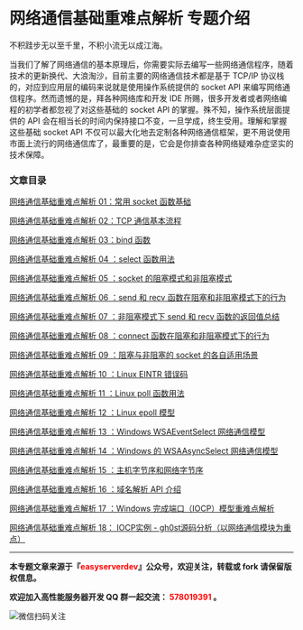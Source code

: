 # 网络通信基础重难点解析 专题介绍

不积跬步无以至千里，不积小流无以成江海。

当我们了解了网络通信的基本原理后，你需要实际去编写一些网络通信程序，随着技术的更新换代、大浪淘沙，目前主要的网络通信技术都是基于 TCP/IP 协议栈的，对应到应用层的编码来说就是使用操作系统提供的 socket API 来编写网络通信程序。然而遗憾的是，拜各种网络库和开发 IDE 所赐，很多开发者或者网络编程的初学者都忽视了对这些基础的 socket API 的掌握。殊不知，操作系统层面提供的 API 会在相当长的时间内保持接口不变，一旦学成，终生受用。理解和掌握这些基础 socket API 不仅可以最大化地去定制各种网络通信框架，更不用说使用市面上流行的网络通信库了，最重要的是，它会是你排查各种网络疑难杂症坚实的技术保障。



### 文章目录

[网络通信基础重难点解析 01：常用 socket 函数基础](https://github.com/balloonwj/easyserverdev/blob/master/%E7%BD%91%E7%BB%9C%E9%80%9A%E4%BF%A1%E5%9F%BA%E7%A1%80%E9%87%8D%E9%9A%BE%E7%82%B9%E8%A7%A3%E6%9E%90%2001%EF%BC%9A%E5%B8%B8%E7%94%A8%20socket%20%E5%87%BD%E6%95%B0%E5%9F%BA%E7%A1%80.md)

[网络通信基础重难点解析 02：TCP 通信基本流程](https://github.com/balloonwj/easyserverdev/blob/master/%E7%BD%91%E7%BB%9C%E9%80%9A%E4%BF%A1%E5%9F%BA%E7%A1%80%E9%87%8D%E9%9A%BE%E7%82%B9%E8%A7%A3%E6%9E%90%2002%EF%BC%9ATCP%20%E9%80%9A%E4%BF%A1%E5%9F%BA%E6%9C%AC%E6%B5%81%E7%A8%8B.md)

[网络通信基础重难点解析 03：bind 函数](https://github.com/balloonwj/easyserverdev/blob/master/%E7%BD%91%E7%BB%9C%E9%80%9A%E4%BF%A1%E5%9F%BA%E7%A1%80%E9%87%8D%E9%9A%BE%E7%82%B9%E8%A7%A3%E6%9E%90%2003%EF%BC%9Abind%20%E5%87%BD%E6%95%B0.md)

[网络通信基础重难点解析 04 ：select 函数用法](https://github.com/balloonwj/easyserverdev/blob/master/%E7%BD%91%E7%BB%9C%E9%80%9A%E4%BF%A1%E5%9F%BA%E7%A1%80%E9%87%8D%E9%9A%BE%E7%82%B9%E8%A7%A3%E6%9E%90%2004%20%EF%BC%9Aselect%20%E5%87%BD%E6%95%B0%E7%94%A8%E6%B3%95.md)

[网络通信基础重难点解析 05 ：socket 的阻塞模式和非阻塞模式](https://github.com/balloonwj/easyserverdev/blob/master/%E7%BD%91%E7%BB%9C%E9%80%9A%E4%BF%A1%E5%9F%BA%E7%A1%80%E9%87%8D%E9%9A%BE%E7%82%B9%E8%A7%A3%E6%9E%90%2005%20%EF%BC%9Asocket%20%E7%9A%84%E9%98%BB%E5%A1%9E%E6%A8%A1%E5%BC%8F%E5%92%8C%E9%9D%9E%E9%98%BB%E5%A1%9E%E6%A8%A1%E5%BC%8F.md)

[网络通信基础重难点解析 06 ：send 和 recv 函数在阻塞和非阻塞模式下的行为](https://github.com/balloonwj/easyserverdev/blob/master/%E7%BD%91%E7%BB%9C%E9%80%9A%E4%BF%A1%E5%9F%BA%E7%A1%80%E9%87%8D%E9%9A%BE%E7%82%B9%E8%A7%A3%E6%9E%90%2006%20%EF%BC%9Asend%20%E5%92%8C%20recv%20%E5%87%BD%E6%95%B0%E5%9C%A8%E9%98%BB%E5%A1%9E%E5%92%8C%E9%9D%9E%E9%98%BB%E5%A1%9E%E6%A8%A1%E5%BC%8F%E4%B8%8B%E7%9A%84%E8%A1%8C%E4%B8%BA.md)

[网络通信基础重难点解析 07 ：非阻塞模式下 send 和 recv 函数的返回值总结](https://github.com/balloonwj/easyserverdev/blob/master/%E7%BD%91%E7%BB%9C%E9%80%9A%E4%BF%A1%E5%9F%BA%E7%A1%80%E9%87%8D%E9%9A%BE%E7%82%B9%E8%A7%A3%E6%9E%90%2007%20%EF%BC%9A%E9%9D%9E%E9%98%BB%E5%A1%9E%E6%A8%A1%E5%BC%8F%E4%B8%8B%20send%20%E5%92%8C%20recv%20%E5%87%BD%E6%95%B0%E7%9A%84%E8%BF%94%E5%9B%9E%E5%80%BC%E6%80%BB%E7%BB%93.md)

[网络通信基础重难点解析 08 ：connect 函数在阻塞和非阻塞模式下的行为](https://github.com/balloonwj/easyserverdev/blob/master/%E7%BD%91%E7%BB%9C%E9%80%9A%E4%BF%A1%E5%9F%BA%E7%A1%80%E9%87%8D%E9%9A%BE%E7%82%B9%E8%A7%A3%E6%9E%90%2008%20%EF%BC%9Aconnect%20%E5%87%BD%E6%95%B0%E5%9C%A8%E9%98%BB%E5%A1%9E%E5%92%8C%E9%9D%9E%E9%98%BB%E5%A1%9E%E6%A8%A1%E5%BC%8F%E4%B8%8B%E7%9A%84%E8%A1%8C%E4%B8%BA.md)

[网络通信基础重难点解析 09 ：阻塞与非阻塞的 socket 的各自适用场景](https://github.com/balloonwj/easyserverdev/blob/master/%E7%BD%91%E7%BB%9C%E9%80%9A%E4%BF%A1%E5%9F%BA%E7%A1%80%E9%87%8D%E9%9A%BE%E7%82%B9%E8%A7%A3%E6%9E%90%2009%20%EF%BC%9A%E9%98%BB%E5%A1%9E%E4%B8%8E%E9%9D%9E%E9%98%BB%E5%A1%9E%E7%9A%84%20socket%20%E7%9A%84%E5%90%84%E8%87%AA%E9%80%82%E7%94%A8%E5%9C%BA%E6%99%AF.md)

[网络通信基础重难点解析 10 ：Linux EINTR 错误码](https://github.com/balloonwj/easyserverdev/blob/master/%E7%BD%91%E7%BB%9C%E9%80%9A%E4%BF%A1%E5%9F%BA%E7%A1%80%E9%87%8D%E9%9A%BE%E7%82%B9%E8%A7%A3%E6%9E%90%2010%20%EF%BC%9ALinux%20EINTR%20%E9%94%99%E8%AF%AF%E7%A0%81.md)

[网络通信基础重难点解析 11 ：Linux poll 函数用法](https://github.com/balloonwj/easyserverdev/blob/master/%E7%BD%91%E7%BB%9C%E9%80%9A%E4%BF%A1%E5%9F%BA%E7%A1%80%E9%87%8D%E9%9A%BE%E7%82%B9%E8%A7%A3%E6%9E%90%2011%20%EF%BC%9ALinux%20poll%20%E5%87%BD%E6%95%B0%E7%94%A8%E6%B3%95.md)

[网络通信基础重难点解析 12 ：Linux epoll 模型](https://github.com/balloonwj/easyserverdev/blob/master/%E7%BD%91%E7%BB%9C%E9%80%9A%E4%BF%A1%E5%9F%BA%E7%A1%80%E9%87%8D%E9%9A%BE%E7%82%B9%E8%A7%A3%E6%9E%90%2012%20%EF%BC%9ALinux%20epoll%20%E6%A8%A1%E5%9E%8B.md)

[网络通信基础重难点解析 13 ：Windows WSAEventSelect 网络通信模型](https://github.com/balloonwj/easyserverdev/blob/master/%E7%BD%91%E7%BB%9C%E9%80%9A%E4%BF%A1%E5%9F%BA%E7%A1%80%E9%87%8D%E9%9A%BE%E7%82%B9%E8%A7%A3%E6%9E%90%2013%20%EF%BC%9AWindows%20WSAEventSelect%20%E7%BD%91%E7%BB%9C%E9%80%9A%E4%BF%A1%E6%A8%A1%E5%9E%8B.md)

[网络通信基础重难点解析 14 ：Windows 的 WSAAsyncSelect 网络通信模型](https://github.com/balloonwj/easyserverdev/blob/master/%E7%BD%91%E7%BB%9C%E9%80%9A%E4%BF%A1%E5%9F%BA%E7%A1%80%E9%87%8D%E9%9A%BE%E7%82%B9%E8%A7%A3%E6%9E%90%2014%20%EF%BC%9AWindows%20%E7%9A%84%20WSAAsyncSelect%20%E7%BD%91%E7%BB%9C%E9%80%9A%E4%BF%A1%E6%A8%A1%E5%9E%8B.md)

[网络通信基础重难点解析 15 ：主机字节序和网络字节序](https://github.com/balloonwj/easyserverdev/blob/master/%E7%BD%91%E7%BB%9C%E9%80%9A%E4%BF%A1%E5%9F%BA%E7%A1%80%E9%87%8D%E9%9A%BE%E7%82%B9%E8%A7%A3%E6%9E%90%2015%20%EF%BC%9A%E4%B8%BB%E6%9C%BA%E5%AD%97%E8%8A%82%E5%BA%8F%E5%92%8C%E7%BD%91%E7%BB%9C%E5%AD%97%E8%8A%82%E5%BA%8F.md)

[网络通信基础重难点解析 16 ：域名解析 API 介绍](https://github.com/balloonwj/easyserverdev/blob/master/%E7%BD%91%E7%BB%9C%E9%80%9A%E4%BF%A1%E5%9F%BA%E7%A1%80%E9%87%8D%E9%9A%BE%E7%82%B9%E8%A7%A3%E6%9E%90%2016%20%EF%BC%9A%E5%9F%9F%E5%90%8D%E8%A7%A3%E6%9E%90%20API%20%E4%BB%8B%E7%BB%8D.md)

[网络通信基础重难点解析 17 ：Windows 完成端口（IOCP）模型重难点解析](https://github.com/balloonwj/easyserverdev/blob/master/%E7%BD%91%E7%BB%9C%E9%80%9A%E4%BF%A1%E5%9F%BA%E7%A1%80%E9%87%8D%E9%9A%BE%E7%82%B9%E8%A7%A3%E6%9E%90%2017%20%EF%BC%9AWindows%20%E5%AE%8C%E6%88%90%E7%AB%AF%E5%8F%A3%EF%BC%88IOCP%EF%BC%89%E6%A8%A1%E5%9E%8B%E9%87%8D%E9%9A%BE%E7%82%B9%E8%A7%A3%E6%9E%90.md)

[网络通信基础重难点解析 18： IOCP实例 - gh0st源码分析（以网络通信模块为重点）](https://github.com/balloonwj/easyserverdev/blob/master/%E7%BD%91%E7%BB%9C%E9%80%9A%E4%BF%A1%E5%9F%BA%E7%A1%80%E9%87%8D%E9%9A%BE%E7%82%B9%E8%A7%A3%E6%9E%90%2017%20%EF%BC%9AWindows%20%E5%AE%8C%E6%88%90%E7%AB%AF%E5%8F%A3%EF%BC%88IOCP%EF%BC%89%E6%A8%A1%E5%9E%8B%E9%87%8D%E9%9A%BE%E7%82%B9%E8%A7%A3%E6%9E%90.md)





------

**本专题文章来源于『<font color=red>easyserverdev</font>』公众号，欢迎关注，转载或 fork 请保留版权信息。**

**欢迎加入高性能服务器开发 QQ 群一起交流：<font color=red> 578019391 </font>。**

![微信扫码关注](https://github.com/balloonwj/easyserverdev/blob/master/articlelog.jpg)
